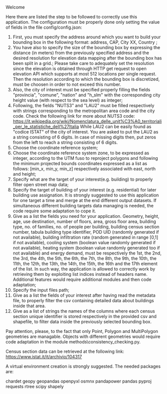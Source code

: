 Welcome

Here there are listed the step to be followed to correctly use this application.
The configuration must be properly done only setting the value of fields in the file config/config.json:

1) First, you must specify the address around which you want to build your bounding box in the following format:
        address, CAP, City XX, Country ;
2) You have also to specify the size of the bounding box by expressing the distance (in meters) from the previously specified address and the desired resolution for elevation data mapping after the bounding box has been split in a grid.;
Please take care to adequately set the resolution since the elevation is obtained through HTTP get request to open elevation API which supports at most 512 locations per single request.
Then the resolution according to which the bounding box is discretized, must be choosen in order to not exceed this number.
3) Also, the city of interest must be specified properly filling the fields "provincia", "comune", "nation" and "h_slm" with the corresponding city height value (with respect to the sea level) as integer;
4) Following, the fields "NUTS3" and "LAU2" must be filled respectively with strings corresponding to the metropolitan area code and the city code. 
Check the following link for more about NUTS3 code:
https://it.wikipedia.org/wiki/Nomenclatura_delle_unit%C3%A0_territoriali_per_le_statistiche_dell%27Italia
While LAU2 can be easily found as "codice ISTAT" of the city of interest.
You are asked to put the LAU2 as a string consisting of 6 digits. In case of missing digits then, put zeros from the left to reach a string consisting of 6 digits.
5) Choose the coordinate reference system;
6) Choose the coordinate reference system zone, to be expressed as integer, according to the UTM fuso to reproject polygons and following the minimum projected bounds coordinates expressed as a list as follows:
[min_x, min_y, min_z] respectively associated with east, north and height;
7) Specify what are the target of your interest(e.g. building) to properly filter open street map data;
8) Specify the target of building of your interest (e.g. residential) for later building use assignation.
It is strongly suggested to use this application for one target a time and merge at the end different output datasets.
If simultaneous different building targets data managing is needed, the code require some adaptation to cope it.
9) Give as a list the fields you need for your application. 
Geometry, height, age, use destination, number of floors, area, gross floor area, building type, no. of families, no. of people per building, building census section number, 
tabula building type identifier, POD UID (randomly generated if not available), building infiltration rate (random generated in range [0,1] if not available), 
cooling system (boolean value randomly generated if not available), heating system (boolean value randomly generated too if not available) and energy demand, must be respectively the 
1st, the 2nd, the 3rd, the 4th, the 5th, the 6th, the 7th, the 8th, the 9th, the 10th, the 11th, the 12th, the 13th, the 14th, the 15th, the 16th and the 17th element of the list. 
In such way, the application is allowed to correctly work by retrieving them by exploiting list indices instead of headers name.
Additional features would require additional modules and then code adaptation;
10) Specify the input files path; 
11) Give as a list the fields of your interest after having read the metadata file, to properly filter the csv containing detailed data about buildings inside that area. 
12) Give as a list of strings the names of the columns where each census section unique identifier is stored respectively in the provided csv and shapefile, to filter data inside the previously selected bounding box. 

Pay attention, please, to the fact that only Point, Polygon and MultiPolygon geometries are managable. 
Objects with different geometries would require code adaptation in the module methods\consistency_checking.py.

Census section data can be retrieved at the following link:
https://www.istat.it/it/archivio/104317

A virtual environment creation is strongly suggested. The needed packages are:

chardet
geopy
geopandas
openpyxl
osmnx
pandapower
pandas
pyproj
requests
rtree
scipy
shapely